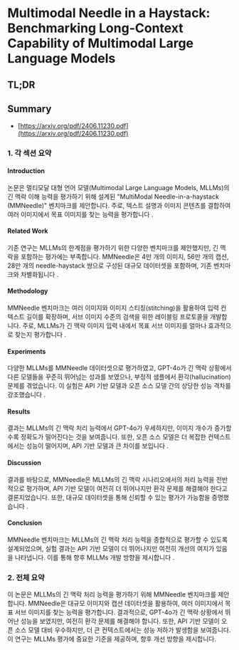 # Multimodal Needle in a Haystack: Benchmarking Long-Context Capability of Multimodal Large Language Models
## TL;DR
## Summary
- [https://arxiv.org/pdf/2406.11230.pdf](https://arxiv.org/pdf/2406.11230.pdf)

### 1. 각 섹션 요약

#### Introduction
논문은 멀티모달 대형 언어 모델(Multimodal Large Language Models, MLLMs)의 긴 맥락 이해 능력을 평가하기 위해 설계된 "MultiModal Needle-in-a-haystack (MMNeedle)" 벤치마크를 제안합니다. 주로, 텍스트 설명과 이미지 콘텐츠를 결합하여 여러 이미지에서 목표 이미지를 찾는 능력을 평가합니다  .

#### Related Work
기존 연구는 MLLMs의 한계점을 평가하기 위한 다양한 벤치마크를 제안했지만, 긴 맥락을 포함하는 평가에는 부족합니다. MMNeedle은 4만 개의 이미지, 56만 개의 캡션, 28만 개의 needle-haystack 쌍으로 구성된 대규모 데이터셋을 포함하며, 기존 벤치마크와 차별화됩니다  .

#### Methodology
MMNeedle 벤치마크는 여러 이미지와 이미지 스티칭(stitching)을 활용하여 입력 컨텍스트 길이를 확장하며, 서브 이미지 수준의 검색을 위한 레이블링 프로토콜을 개발합니다. 주로, MLLMs가 긴 맥락 이미지 입력 내에서 목표 서브 이미지를 얼마나 효과적으로 찾는지 평가합니다  .

#### Experiments
다양한 MLLMs를 MMNeedle 데이터셋으로 평가하였고, GPT-4o가 긴 맥락 상황에서 다른 모델들을 꾸준히 뛰어넘는 성과를 보였으나, 부정적 샘플에서 환각(hallucination) 문제를 겪었습니다. 이 실험은 API 기반 모델과 오픈 소스 모델 간의 상당한 성능 격차를 강조했습니다  .

#### Results
결과는 MLLMs의 긴 맥락 처리 능력에서 GPT-4o가 우세하지만, 이미지 개수가 증가할수록 정확도가 떨어진다는 것을 보여줍니다. 또한, 오픈 소스 모델은 더 복잡한 컨텍스트에서는 성능이 떨어지며, API 기반 모델과 큰 차이를 보입니다  .

#### Discussion
결과를 바탕으로, MMNeedle은 MLLMs의 긴 맥락 시나리오에서의 처리 능력을 전반적으로 평가하며, API 기반 모델이 여전히 더 뛰어나지만 환각 문제를 해결해야 한다고 결론지었습니다. 또한, 대규모 데이터셋을 통해 신뢰할 수 있는 평가가 가능함을 증명했습니다  .

#### Conclusion
MMNeedle 벤치마크는 MLLMs의 긴 맥락 처리 능력을 종합적으로 평가할 수 있도록 설계되었으며, 실험 결과는 API 기반 모델이 더 뛰어나지만 여전히 개선의 여지가 있음을 나타냅니다. 이를 통해 향후 MLLMs 개발 방향을 제시합니다  .

### 2. 전체 요약
이 논문은 MLLMs의 긴 맥락 처리 능력을 평가하기 위해 MMNeedle 벤치마크를 제안합니다. MMNeedle은 대규모 이미지와 캡션 데이터셋을 활용하여, 여러 이미지에서 목표 서브 이미지를 찾는 능력을 평가합니다. 결과적으로, GPT-4o가 긴 맥락 상황에서 뛰어난 성능을 보였지만, 여전히 환각 문제를 해결해야 합니다. 또한, API 기반 모델이 오픈 소스 모델 대비 우수하지만, 더 큰 컨텍스트에서는 성능 저하가 발생함을 보여줍니다. 이 연구는 MLLMs 평가에 중요한 기준을 제공하며, 향후 개선 방향을 제시합니다.
